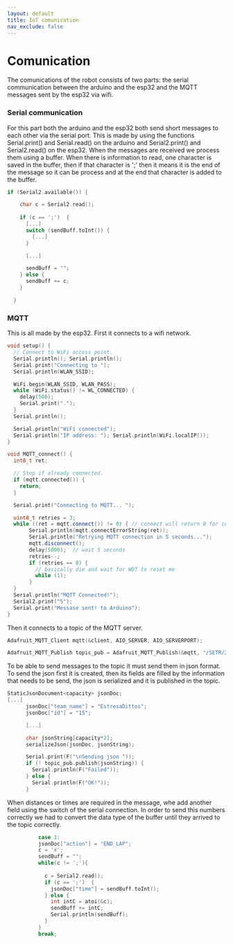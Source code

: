 ```yaml
---
layout: default
title: IoT comunication
nav_exclude: false
---
```


# Comunication
The comunications of the robot consists of two parts: the serial communication between the arduino and the esp32 and the MQTT messages sent by the esp32 via wifi.

### Serial communication
For this part both the arduino and the esp32 both send short messages to each other via the serial port. This is made by using the functions Serial.print() and Serial.read() on the arduino and Serial2.print() and Serial2.read() on the esp32. 
When the messages are received we process them using a buffer. When there is information to read, one character is saved in the buffer, then if that character is ';' then it means it is the end of the message so it can be process and at the end that character is added to the buffer.

```cpp
if (Serial2.available()) {

    char c = Serial2.read();
    
    if (c == ';')  {            
      [...]
      switch (sendBuff.toInt()) {
        [...]
      }

      [...]

      sendBuff = "";
    } else {
      sendBuff += c;
    }

  }
```

### MQTT
This is all made by the esp32. First it connects to a wifi network.
```cpp
void setup() {
  // Connect to WiFi access point.
  Serial.println(); Serial.println();
  Serial.print("Connecting to ");
  Serial.println(WLAN_SSID);

  WiFi.begin(WLAN_SSID, WLAN_PASS);
  while (WiFi.status() != WL_CONNECTED) {
    delay(500);
    Serial.print(".");
  }
  Serial.println();

  Serial.println("WiFi connected");
  Serial.println("IP address: "); Serial.println(WiFi.localIP());
}

void MQTT_connect() {
  int8_t ret;

  // Stop if already connected.
  if (mqtt.connected()) {
    return;
  }

  Serial.print("Connecting to MQTT... ");

  uint8_t retries = 3;
  while ((ret = mqtt.connect()) != 0) { // connect will return 0 for connected
       Serial.println(mqtt.connectErrorString(ret));
       Serial.println("Retrying MQTT connection in 5 seconds...");
       mqtt.disconnect();
       delay(5000);  // wait 5 seconds
       retries--;
       if (retries == 0) {
         // basically die and wait for WDT to reset me
         while (1);
       }
  }
  Serial.println("MQTT Connected!");
  Serial2.print("5");
  Serial.print("Messase sent! to Arduino");
}
```

Then it connects to a topic of the MQTT server.
```cpp
Adafruit_MQTT_Client mqtt(&client, AIO_SERVER, AIO_SERVERPORT);

Adafruit_MQTT_Publish topic_pub = Adafruit_MQTT_Publish(&mqtt, "/SETR/2023/15/");
```

To be able to send messages to the topic it must send them in json format. To send the json first it is created, then its fields are filled by the information that needs to be send, the json is serialized and it is published in the topic.
```cpp
StaticJsonDocument<capacity> jsonDoc;
[...]
      jsonDoc["team_name"] = "EstresaDittos";
      jsonDoc["id"] = "15";

      [...]

      char jsonString[capacity*2];
      serializeJson(jsonDoc, jsonString);

      Serial.print(F("\nSending json "));
      if (! topic_pub.publish(jsonString)) {
        Serial.println(F("Failed"));
      } else {
        Serial.println(F("OK!"));
      }
```

When distances or times are required in the message, whe add another field using the switch of the serial connection.
In order to send this numbers correctly we had to convert the data type of the buffer until they arrived to the topic correctly.
```cpp
          case 1:
          jsonDoc["action"] = "END_LAP";
          c = 'x';
          sendBuff = "";
          while(c != ';'){
            
            c = Serial2.read();
            if (c == ';')  {
              jsonDoc["time"] = sendBuff.toInt();
            } else {
              int intC = atoi(&c);
              sendBuff += intC;
              Serial.println(sendBuff);
            }
          }
          break;
```
